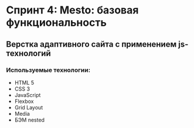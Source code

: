 # Спринт 4: Mesto: базовая функциональность
## Верстка адаптивного сайта с применением js-технологий

### Используемые технологии:
* HTML 5
* CSS 3
* JavaScript
* Flexbox
* Grid Layout
* Media
* БЭМ nested


